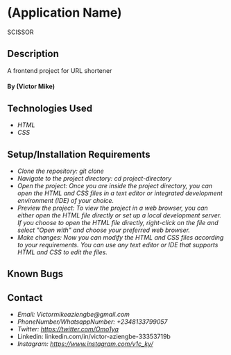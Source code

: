 # (Application Name)
SCISSOR

## Description
A frontend project for URL shortener

#### By (Victor Mike)

## Technologies Used
* _HTML_
* _CSS_

## Setup/Installation Requirements

* _Clone the repository: git clone <repository-url>_
* _Navigate to the project directory: cd project-directory_
* _Open the project: Once you are inside the project directory, you can open the HTML and CSS files in a text editor or integrated development environment (IDE) of your choice._
* _Preview the project: To view the project in a web browser, you can either open the HTML file directly or set up a local development server. If you choose to open the HTML file directly, right-click on the file and select "Open with" and choose your preferred web browser._
* _Make changes: Now you can modify the HTML and CSS files according to your requirements. You can use any text editor or IDE that supports HTML and CSS to edit the files._

## Known Bugs

## Contact
* _Email: Victormikeaziengbe@gmail.com_
* _PhoneNumber/WhatsappNumber: +2348133799057_
* _Twitter: https://twitter.com/Omo1ya_
* Linkedin: linkedin.com/in/victor-aziengbe-33353719b
* _Instagram: https://www.instagram.com/v1c_ky/_


